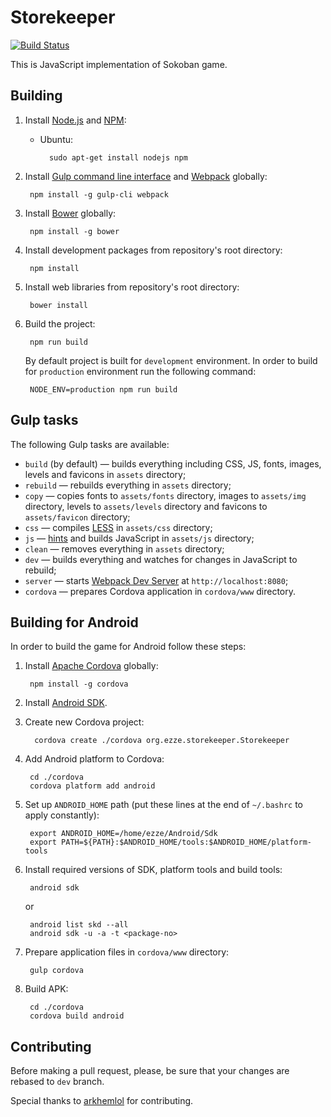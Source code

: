 # Storekeeper

[![Build Status](https://travis-ci.org/ezze/storekeeper.svg?branch=dev)](https://travis-ci.org/ezze/storekeeper)

This is JavaScript implementation of Sokoban game.

## Building

1. Install [Node.js](https://nodejs.org/) and [NPM](http://npmjs.com/):

    - Ubuntu:

            sudo apt-get install nodejs npm

2. Install [Gulp command line interface](http://gulpjs.com/) and [Webpack](https://webpack.github.io/) globally:

        npm install -g gulp-cli webpack

3. Install [Bower](http://bower.io/) globally:

        npm install -g bower

4. Install development packages from repository's root directory:

        npm install

5. Install web libraries from repository's root directory:

        bower install

6. Build the project:

        npm run build

    By default project is built for `development` environment. In order to build for `production` environment run
the following command:

        NODE_ENV=production npm run build       
        
## Gulp tasks

The following Gulp tasks are available:

- `build` (by default) — builds everything including CSS, JS, fonts, images, levels and favicons in `assets` directory;
- `rebuild` — rebuilds everything in `assets` directory;
- `copy` — copies fonts to `assets/fonts` directory, images to `assets/img` directory, levels to `assets/levels`
directory and favicons to `assets/favicon` directory;
- `css` — compiles [LESS](http://lesscss.org/) in `assets/css` directory;
- `js` — [hints](http://jshint.com/) and builds JavaScript in `assets/js` directory;
- `clean` — removes everything in `assets` directory;
- `dev` — builds everything and watches for changes in JavaScript to rebuild;
- `server` — starts [Webpack Dev Server](https://webpack.github.io/docs/webpack-dev-server.html) at `http://localhost:8080`;
- `cordova` — prepares Cordova application in `cordova/www` directory.

## Building for Android

In order to build the game for Android follow these steps:

1. Install [Apache Cordova](https://cordova.apache.org/) globally:

        npm install -g cordova

2. Install [Android SDK](https://developer.android.com/studio/index.html). 

3. Create new Cordova project:

         cordova create ./cordova org.ezze.storekeeper.Storekeeper
        
4. Add Android platform to Cordova:

        cd ./cordova
        cordova platform add android
        
5. Set up `ANDROID_HOME` path (put these lines at the end of `~/.bashrc` to apply constantly):

        export ANDROID_HOME=/home/ezze/Android/Sdk
        export PATH=${PATH}:$ANDROID_HOME/tools:$ANDROID_HOME/platform-tools

6. Install required versions of SDK, platform tools and build tools:

        android sdk

    or
     
        android list skd --all
        android sdk -u -a -t <package-no>             

7. Prepare application files in `cordova/www` directory:

        gulp cordova

8. Build APK:

        cd ./cordova
        cordova build android

## Contributing

Before making a pull request, please, be sure that your changes are rebased to `dev` branch.

Special thanks to [arkhemlol](https://github.com/arkhemlol) for contributing.

